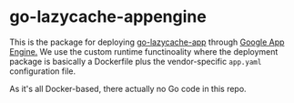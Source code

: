 # go-lazycache-appengine

This is the package for deploying [go-lazycache-app](https://github.com/amarburg/go-lazycache-app) through [Google App Engine.](https://cloud.google.com/appengine/)   We use the custom runtime functinoality where the deployment package is basically a Dockerfile plus the vendor-specific `app.yaml`  configuration file.

As it's all Docker-based, there actually no Go code in this repo.  
